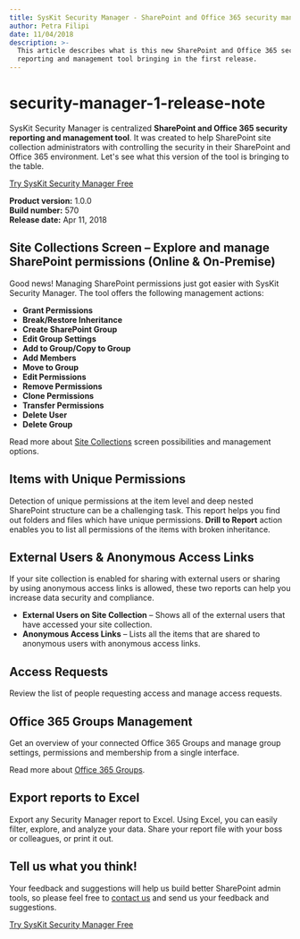 ```yaml
---
title: SysKit Security Manager - SharePoint and Office 365 security management tool
author: Petra Filipi
date: 11/04/2018
description: >-
  This article describes what is this new SharePoint and Office 365 security
  reporting and management tool bringing in the first release.
---
```


# security-manager-1-release-note

SysKit Security Manager is centralized **SharePoint and Office 365 security reporting and management tool**. It was created to help SharePoint site collection administrators with controlling the security in their SharePoint and Office 365 environment. Let's see what this version of the tool is bringing to the table.

[Try SysKit Security Manager Free](https://www.syskit.com/products/security-manager/download/)

**Product version:** 1.0.0  
**Build number:** 570  
**Release date:** Apr 11, 2018

## Site Collections Screen – Explore and manage SharePoint permissions \(Online & On-Premise\)

Good news! Managing SharePoint permissions just got easier with SysKit Security Manager. The tool offers the following management actions:

* **Grant Permissions**
* **Break/Restore Inheritance**
* **Create SharePoint Group**
* **Edit Group Settings**
* **Add to Group/Copy to Group**
* **Add Members**
* **Move to Group**
* **Edit Permissions**
* **Remove Permissions**
* **Clone Permissions**
* **Transfer Permissions**
* **Delete User**
* **Delete Group**

Read more about [Site Collections](security-manager-1-release-note.md#internal/get-to-know-security-manager/site-collections-screen) screen possibilities and management options.

## Items with Unique Permissions

Detection of unique permissions at the item level and deep nested SharePoint structure can be a challenging task. This report helps you find out folders and files which have unique permissions. **Drill to Report** action enables you to list all permissions of the items with broken inheritance.

## External Users & Anonymous Access Links

If your site collection is enabled for sharing with external users or sharing by using anonymous access links is allowed, these two reports can help you increase data security and compliance.

* **External Users on Site Collection** – Shows all of the external users that have accessed your site collection.
* **Anonymous Access Links** – Lists all the items that are shared to anonymous users with anonymous access links.

## Access Requests

Review the list of people requesting access and manage access requests.

## Office 365 Groups Management

Get an overview of your connected Office 365 Groups and manage group settings, permissions and membership from a single interface.

Read more about [Office 365 Groups](security-manager-1-release-note.md#internal/get-to-know-security-manager/office-365-groups-screen).

## Export reports to Excel

Export any Security Manager report to Excel. Using Excel, you can easily filter, explore, and analyze your data. Share your report file with your boss or colleagues, or print it out.

## Tell us what you think!

Your feedback and suggestions will help us build better SharePoint admin tools, so please feel free to [contact us](https://www.syskit.com/company/contact-us/) and send us your feedback and suggestions.

[Try SysKit Security Manager Free](https://www.syskit.com/products/security-manager/download/)

